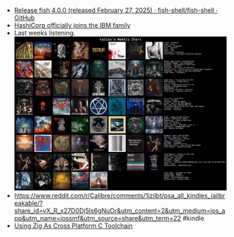 - [Release fish 4.0.0 (released February 27, 2025) · fish-shell/fish-shell · GitHub](https://github.com/fish-shell/fish-shell/releases/tag/4.0.0)
- [HashiCorp officially joins the IBM family](https://www.hashicorp.com/en/blog/hashicorp-officially-joins-the-ibm-family)
- Last weeks listening.
  ![Last FM Fri 28 Feb.jpg](../assets/Last_FM_Fri_28_Feb_1740687338187_0.jpg)
- https://www.reddit.com/r/Calibre/comments/1izilbt/psa_all_kindles_jailbreakable/?share_id=vX_R_x27D0Dj5Is6gNuOr&utm_content=2&utm_medium=ios_app&utm_name=iossmf&utm_source=share&utm_term=22 #kindle
- [Using Zig As Cross Platform C Toolchain](https://ruoyusun.com/2022/02/27/zig-cc.html)